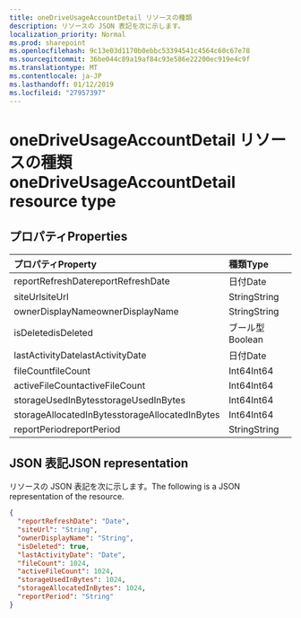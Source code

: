 ```yaml
---
title: oneDriveUsageAccountDetail リソースの種類
description: リソースの JSON 表記を次に示します。
localization_priority: Normal
ms.prod: sharepoint
ms.openlocfilehash: 9c13e03d1170b0ebbc53394541c4564c60c67e78
ms.sourcegitcommit: 36be044c89a19af84c93e586e22200ec919e4c9f
ms.translationtype: MT
ms.contentlocale: ja-JP
ms.lasthandoff: 01/12/2019
ms.locfileid: "27957397"
---
```

# <a name="onedriveusageaccountdetail-resource-type"></a><span data-ttu-id="f4a98-103">oneDriveUsageAccountDetail リソースの種類</span><span class="sxs-lookup"><span data-stu-id="f4a98-103">oneDriveUsageAccountDetail resource type</span></span>

## <a name="properties"></a><span data-ttu-id="f4a98-104">プロパティ</span><span class="sxs-lookup"><span data-stu-id="f4a98-104">Properties</span></span>

| <span data-ttu-id="f4a98-105">プロパティ</span><span class="sxs-lookup"><span data-stu-id="f4a98-105">Property</span></span>                | <span data-ttu-id="f4a98-106">種類</span><span class="sxs-lookup"><span data-stu-id="f4a98-106">Type</span></span>    |
| :---------------------- | :------ |
| <span data-ttu-id="f4a98-107">reportRefreshDate</span><span class="sxs-lookup"><span data-stu-id="f4a98-107">reportRefreshDate</span></span>       | <span data-ttu-id="f4a98-108">日付</span><span class="sxs-lookup"><span data-stu-id="f4a98-108">Date</span></span>    |
| <span data-ttu-id="f4a98-109">siteUrl</span><span class="sxs-lookup"><span data-stu-id="f4a98-109">siteUrl</span></span>                 | <span data-ttu-id="f4a98-110">String</span><span class="sxs-lookup"><span data-stu-id="f4a98-110">String</span></span>  |
| <span data-ttu-id="f4a98-111">ownerDisplayName</span><span class="sxs-lookup"><span data-stu-id="f4a98-111">ownerDisplayName</span></span>        | <span data-ttu-id="f4a98-112">String</span><span class="sxs-lookup"><span data-stu-id="f4a98-112">String</span></span>  |
| <span data-ttu-id="f4a98-113">isDeleted</span><span class="sxs-lookup"><span data-stu-id="f4a98-113">isDeleted</span></span>               | <span data-ttu-id="f4a98-114">ブール型</span><span class="sxs-lookup"><span data-stu-id="f4a98-114">Boolean</span></span> |
| <span data-ttu-id="f4a98-115">lastActivityDate</span><span class="sxs-lookup"><span data-stu-id="f4a98-115">lastActivityDate</span></span>        | <span data-ttu-id="f4a98-116">日付</span><span class="sxs-lookup"><span data-stu-id="f4a98-116">Date</span></span>    |
| <span data-ttu-id="f4a98-117">fileCount</span><span class="sxs-lookup"><span data-stu-id="f4a98-117">fileCount</span></span>               | <span data-ttu-id="f4a98-118">Int64</span><span class="sxs-lookup"><span data-stu-id="f4a98-118">Int64</span></span>   |
| <span data-ttu-id="f4a98-119">activeFileCount</span><span class="sxs-lookup"><span data-stu-id="f4a98-119">activeFileCount</span></span>         | <span data-ttu-id="f4a98-120">Int64</span><span class="sxs-lookup"><span data-stu-id="f4a98-120">Int64</span></span>   |
| <span data-ttu-id="f4a98-121">storageUsedInBytes</span><span class="sxs-lookup"><span data-stu-id="f4a98-121">storageUsedInBytes</span></span>      | <span data-ttu-id="f4a98-122">Int64</span><span class="sxs-lookup"><span data-stu-id="f4a98-122">Int64</span></span>   |
| <span data-ttu-id="f4a98-123">storageAllocatedInBytes</span><span class="sxs-lookup"><span data-stu-id="f4a98-123">storageAllocatedInBytes</span></span> | <span data-ttu-id="f4a98-124">Int64</span><span class="sxs-lookup"><span data-stu-id="f4a98-124">Int64</span></span>   |
| <span data-ttu-id="f4a98-125">reportPeriod</span><span class="sxs-lookup"><span data-stu-id="f4a98-125">reportPeriod</span></span>            | <span data-ttu-id="f4a98-126">String</span><span class="sxs-lookup"><span data-stu-id="f4a98-126">String</span></span>  |

## <a name="json-representation"></a><span data-ttu-id="f4a98-127">JSON 表記</span><span class="sxs-lookup"><span data-stu-id="f4a98-127">JSON representation</span></span>

<span data-ttu-id="f4a98-128">リソースの JSON 表記を次に示します。</span><span class="sxs-lookup"><span data-stu-id="f4a98-128">The following is a JSON representation of the resource.</span></span>

<!-- {
  "blockType": "resource",
  "@odata.type": "microsoft.graph.oneDriveUsageAccountDetail"
} -->

```json
{
  "reportRefreshDate": "Date", 
  "siteUrl": "String", 
  "ownerDisplayName": "String", 
  "isDeleted": true, 
  "lastActivityDate": "Date", 
  "fileCount": 1024, 
  "activeFileCount": 1024, 
  "storageUsedInBytes": 1024, 
  "storageAllocatedInBytes": 1024, 
  "reportPeriod": "String"
}
```
